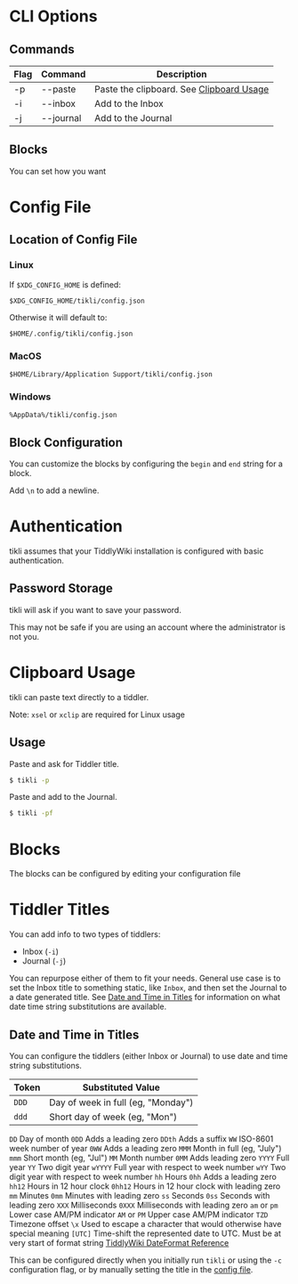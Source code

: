 # CLI Options

## Commands

| Flag | Command   | Description                                                  |
| ---- | --------- | ------------------------------------------------------------ |
| -p   | --paste   | Paste the clipboard. See [Clipboard Usage](#clipboard-usage) |
| -i   | --inbox   | Add to the Inbox                                             |
| -j   | --journal | Add to the Journal                                           |

## Blocks

You can set how you want

# Config File

## Location of Config File

### Linux

If `$XDG_CONFIG_HOME` is defined:

```
$XDG_CONFIG_HOME/tikli/config.json
```

Otherwise it will default to:

```
$HOME/.config/tikli/config.json
```

### MacOS

```
$HOME/Library/Application Support/tikli/config.json
```

### Windows

```
%AppData%/tikli/config.json
```

## Block Configuration

You can customize the blocks by configuring the `begin` and `end` string for a block.

Add `\n` to add a newline.

# Authentication

tikli assumes that your TiddlyWiki installation is configured with basic authentication.

## Password Storage

tikli will ask if you want to save your password.

This may not be safe if you are using an account where the administrator is not you.

# Clipboard Usage

tikli can paste text directly to a tiddler.

Note: `xsel` or `xclip` are required for Linux usage

## Usage

Paste and ask for Tiddler title.

```bash
$ tikli -p
```

Paste and add to the Journal.

```bash
$ tikli -pf
```

# Blocks

The blocks can be configured by editing your configuration file

# Tiddler Titles

You can add info to two types of tiddlers:

-   Inbox (`-i`)
-   Journal (`-j`)

You can repurpose either of them to fit your needs. General use case is to set the Inbox title to something static, like `Inbox`, and then set the Journal to a date generated title. See [Date and Time in Titles](#date-and-time-in-titles) for information on what date time string substitutions are available.

## Date and Time in Titles

You can configure the tiddlers (either Inbox or Journal) to use date and time string substitutions.

| Token | Substituted Value                  |
| ----- | ---------------------------------- |
| `DDD` | Day of week in full (eg, "Monday") |
| `ddd` | Short day of week (eg, "Mon")      |

`DD` Day of month `0DD` Adds a leading zero `DDth` Adds a suffix `WW` ISO\-8601 week number of year `0WW` Adds a leading zero `MMM` Month in full (eg, "July") `mmm` Short month (eg, "Jul") `MM` Month number `0MM` Adds leading zero `YYYY` Full year `YY` Two digit year `wYYYY` Full year with respect to week number `wYY` Two digit year with respect to week number `hh` Hours `0hh` Adds a leading zero `hh12` Hours in 12 hour clock `0hh12` Hours in 12 hour clock with leading zero `mm` Minutes `0mm` Minutes with leading zero `ss` Seconds `0ss` Seconds with leading zero `XXX` Milliseconds `0XXX` Milliseconds with leading zero `am` or `pm` Lower case AM/PM indicator `AM` or `PM` Upper case AM/PM indicator `TZD` Timezone offset `\x` Used to escape a character that would otherwise have special meaning `[UTC]` Time\-shift the represented date to UTC. Must be at very start of format string
[TiddlyWiki DateFormat Reference](https://tiddlywiki.com/static/DateFormat.html)

This can be configured directly when you initially run `tikli` or using the `-c` configuration flag, or by manually setting the title in the [config file](#config-file).
